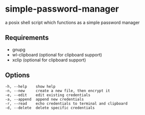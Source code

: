 # simple-password-manager
a posix shell script which functions as a simple password manager
## Requirements
- gnupg
- wl-clipboard (optional for clipboard support)
- xclip (optional for clipboard support)
## Options
```
-h, --help    show help
-n, --new     create a new file, then encrypt it
-e, --edit    edit existing credentials
-a, --append  append new credentials
-r, --read    echo credentials to terminal and clipboard
-d, --delete  delete specific credentials
```
